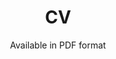 ---
layout: cv
permalink: /cv/
title: CV
nav: true
nav_order: 4
subtitle: Available in PDF format
cv_pdf: NewCV_Myself.pdf
---